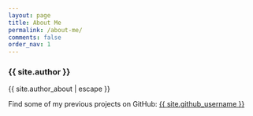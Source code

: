 ```yaml
---
layout: page
title: About Me
permalink: /about-me/
comments: false
order_nav: 1
---
```



### {{ site.author }}

{{ site.author_about | escape }}

Find some of my previous projects on GitHub: <a href="http://github.com/{{ site.github_username }}">{{ site.github_username }}</a>
